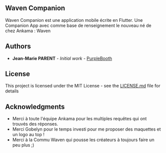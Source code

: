 ## Waven Companion

Waven Companion est une application mobile écrite en Flutter.
Une Companion App avec comme base de renseignement le nouveau né de chez Ankama : Waven

## Authors

* **Jean-Marie PARENT** - *Initial work* - [PurpleBooth](https://github.com/jm-parent)

## License

This project is licensed under the MIT License - see the [LICENSE.md](LICENSE.md) file for details

## Acknowledgments

* Merci à toute l'équipe Ankama pour les multiples requêtes qui ont trouvés des réponses.
* Merci Gobelyn pour le temps investi pour me proposer des maquettes et un logo au top ! 
* Merci à la Commu Waven qui pousse les créateurs à toujours faire un peu plus ;)
